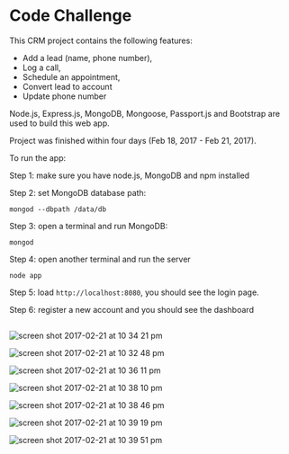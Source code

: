 # Code Challenge 

This CRM project contains the following features:
* Add a lead (name, phone number),
* Log a call,
* Schedule an appointment,
* Convert lead to account
* Update phone number

Node.js, Express.js, MongoDB, Mongoose, Passport.js and Bootstrap are used to build this web app. 

Project was finished within four days (Feb 18, 2017 - Feb 21, 2017). 

To run the app:

Step 1: make sure you have node.js, MongoDB and npm installed


Step 2: set MongoDB database path: 
```
mongod --dbpath /data/db
```

Step 3: open a terminal and run MongoDB:
```
mongod
```
Step 4: open another terminal and run the server
```
node app
```
Step 5: load `http://localhost:8080`, you should see the login page. 

Step 6: register a new account and you should see the dashboard

## 

![screen shot 2017-02-21 at 10 34 21 pm](https://cloud.githubusercontent.com/assets/12717064/23196186/0ac0e344-f886-11e6-9fd4-4a2843663c62.png)

![screen shot 2017-02-21 at 10 32 48 pm](https://cloud.githubusercontent.com/assets/12717064/23196142/d1ee58c6-f885-11e6-8280-b69839ebc7a6.png)

![screen shot 2017-02-21 at 10 36 11 pm](https://cloud.githubusercontent.com/assets/12717064/23196203/335612e8-f886-11e6-88dc-59d85ae162c0.png)

![screen shot 2017-02-21 at 10 38 10 pm](https://cloud.githubusercontent.com/assets/12717064/23196256/727f1bea-f886-11e6-8c3e-65202e371490.png)

![screen shot 2017-02-21 at 10 38 46 pm](https://cloud.githubusercontent.com/assets/12717064/23196280/8af1283a-f886-11e6-902e-2a0639faa2b0.png)

![screen shot 2017-02-21 at 10 39 19 pm](https://cloud.githubusercontent.com/assets/12717064/23196291/9c40d0cc-f886-11e6-8a3e-d16c79ec970b.png)

![screen shot 2017-02-21 at 10 39 51 pm](https://cloud.githubusercontent.com/assets/12717064/23196297/b2b18892-f886-11e6-8828-53b69ca8f763.png)
